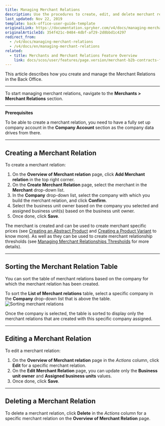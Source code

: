 ```yaml
---
title: Managing Merchant Relations
description: Use the procedures to create, edit, and delete merchant relations, or sort them by the company for which the merchant relation has been created.
last_updated: Nov 22, 2019
template: back-office-user-guide-template
originalLink: https://documentation.spryker.com/v4/docs/managing-merchant-relations
originalArticleId: 354f421c-0484-4dbf-af29-2d8bbd1c4297
redirect_from:
  - /v4/docs/managing-merchant-relations
  - /v4/docs/en/managing-merchant-relations
related:
  - title: Merchants and Merchant Relations Feature Overview
    link: docs/scos/user/features/page.version/merchant-b2b-contracts-feature-overview.html
---
```


This article describes how you create and manage the Merchant Relations in the Back Office.
***

To start managing merchant relations, navigate to the **Merchants > Merchant Relations** section.
***

**Prerequisites**

To be able to create a merchant relation, you need to have a fully set up company account in the **Company Account** section as the company data drives from there.
***

## Creating a Merchant Relation

To create a merchant relation:
1. On the **Overview of Merchant relation** page, click **Add Merchant relation** in the top right corner.
2. On the **Create Merchant Relation** page, select the merchant in the **Merchant** drop-down list.
3. In the **Company** drop-down list, select the company with which you build the merchant relation, and click **Confirm**.
4. Select the business unit owner based on the company you selected and assigned business unit(s) based on the business unit owner.
5. Once done, click **Save**.

The merchant is created and can be used to create merchant specific prices (see [Creating an Abstract Product](/docs/scos/user/back-office-user-guides/{{page.version}}/catalog/products/abstract-products/creating-abstract-products-and-product-bundles.html) and [Creating a Product Variant](/docs/scos/user/back-office-user-guides/{{page.version}}/catalog/products/concrete-products/creating-product-variants.html) to know more). As well as they can be used to create merchant relationship thresholds (see [Managing Merchant Relationships Thresholds](/docs/scos/user/back-office-user-guides/{{page.version}}/administration/thresholds/managing-merchant-order-thresholds.html) for more details).
***
## Sorting the Merchant Relation Table

You can sort the table of merchant relations based on the company for which the merchant relation has been created.

To sort the **List of Merchant relations** table, select a specific company in the **Company** drop-down list that is above the table.
![Sorting merchant relations](https://spryker.s3.eu-central-1.amazonaws.com/docs/User+Guides/Back+Office+User+Guides/Merchants/Merchant+and+Merchant+Relations/Managing+Merchant+Relations/sorting-merchant-relations.png)

Once the company is selected, the table is sorted to display only the merchant relations that are created with this specific company assigned.
***

## Editing a Merchant Relation

To edit a merchant relation:
1. On the **Overview of Merchant relation** page in the _Actions_ column, click **Edit** for a specific merchant relation.
2. On the **Edit Merchant Relation** page, you can update only the **Business unit owner** and **Assigned business units** values.
3. Once done, click **Save**.
***

## Deleting a Merchant Relation

To delete a merchant relation, click **Delete** in the _Actions_ column for a specific merchant relation on the **Overview of Merchant Relation** page.
